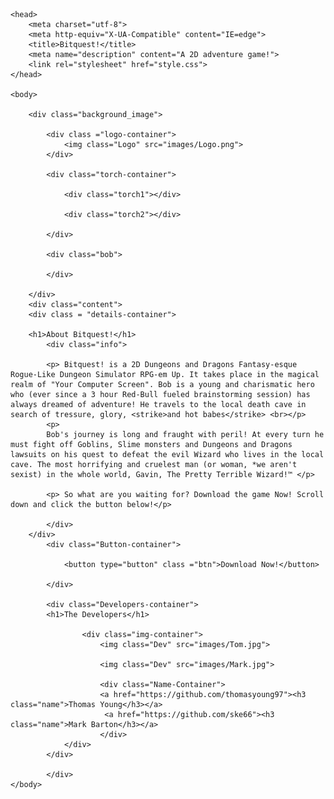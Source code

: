 <!DOCTYPE html>
<html>
    
    <head>
        <meta charset="utf-8">
        <meta http-equiv="X-UA-Compatible" content="IE=edge">
        <title>Bitquest!</title>
        <meta name="description" content="A 2D adventure game!">
        <link rel="stylesheet" href="style.css">
    </head>
    
    <body>
        
        <div class="background_image">   
            
            <div class ="logo-container">
                <img class="Logo" src="images/Logo.png">
            </div>
            
            <div class="torch-container">
            
                <div class="torch1"></div>
                
                <div class="torch2"></div>
            
            </div>
            
            <div class="bob">
            
            </div>
           
        </div>
        <div class="content">
        <div class = "details-container">
        
        <h1>About Bitquest!</h1>
            <div class="info">
            
            <p> Bitquest! is a 2D Dungeons and Dragons Fantasy-esque Rogue-Like Dungeon Simulator RPG-em Up. It takes place in the magical realm of "Your Computer Screen". Bob is a young and charismatic hero who (ever since a 3 hour Red-Bull fueled brainstorming session) has always dreamed of adventure! He travels to the local death cave in search of tressure, glory, <strike>and hot babes</strike> <br></p>
            <p>
            Bob's journey is long and fraught with peril! At every turn he must fight off Goblins, Slime monsters and Dungeons and Dragons lawsuits on his quest to defeat the evil Wizard who lives in the local cave. The most horrifying and cruelest man (or woman, *we aren't sexist) in the whole world, Gavin, The Pretty Terrible Wizard!™ </p>
            
            <p> So what are you waiting for? Download the game Now! Scroll down and click the button below!</p>   
                                
            </div>
        </div>
            <div class="Button-container">
            
                <button type="button" class ="btn">Download Now!</button>
                
            </div>
            
            <div class="Developers-container">
            <h1>The Developers</h1>
                
                    <div class="img-container">
                        <img class="Dev" src="images/Tom.jpg">
                    
                        <img class="Dev" src="images/Mark.jpg">
                        
                        <div class="Name-Container">
                        <a href="https://github.com/thomasyoung97"><h3 class="name">Thomas Young</h3></a>
                         <a href="https://github.com/ske66"><h3 class="name">Mark Barton</h3></a>
                        </div>  
                </div>
            </div>
            
            </div>
    </body>
    
</html>
